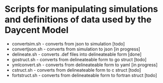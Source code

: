 # Scripts for manipulating simulations and definitions of data used by the Daycent Model

* convertsim.sh - converts from json to simulation [todo]
* convertjson.sh - converts from simulation to json [in progress]
* delineate.sh - converts .def files into delineateable form [done]
* gostruct.sh - converts from delineateable form to go struct [todo]
* ymlconvert.sh - converts from delineateable form to yaml [in progress]
* cstruct.sh - converts from delineateable form to c struct [todo]
* fortstruct.sh - converts from delineateable form to fortran struct [todo]
